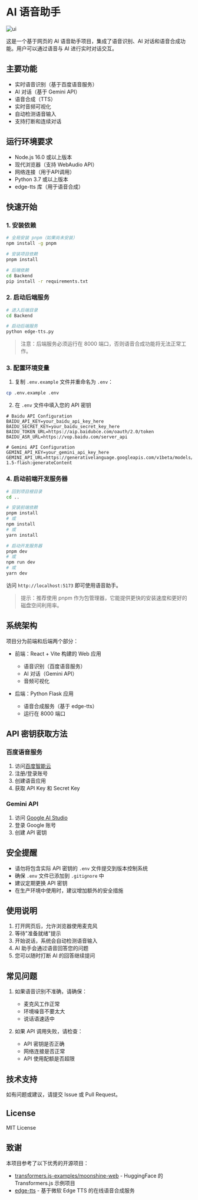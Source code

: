 # AI 语音助手

![ui](https://github.com/user-attachments/assets/3b97c69b-d4c7-4c82-8b7c-0b5bb1045a7b)

这是一个基于网页的 AI 语音助手项目，集成了语音识别、AI 对话和语音合成功能。用户可以通过语音与 AI 进行实时对话交互。

## 主要功能

- 实时语音识别（基于百度语音服务）
- AI 对话（基于 Gemini API）
- 语音合成（TTS）
- 实时音频可视化
- 自动检测语音输入
- 支持打断和连续对话

## 运行环境要求

- Node.js 16.0 或以上版本
- 现代浏览器（支持 WebAudio API）
- 网络连接（用于API调用）
- Python 3.7 或以上版本
- edge-tts 库（用于语音合成）

## 快速开始

### 1. 安装依赖

```bash
# 全局安装 pnpm（如果尚未安装）
npm install -g pnpm

# 安装项目依赖
pnpm install

# 后端依赖
cd Backend
pip install -r requirements.txt
```

### 2. 启动后端服务

```bash
# 进入后端目录
cd Backend

# 启动后端服务
python edge-tts.py
```

> 注意：后端服务必须运行在 8000 端口，否则语音合成功能将无法正常工作。

### 3. 配置环境变量

1. 复制 `.env.example` 文件并重命名为 `.env`：
```bash
cp .env.example .env
```

2. 在 `.env` 文件中填入您的 API 密钥

```plaintext
# Baidu API Configuration
BAIDU_API_KEY=your_baidu_api_key_here
BAIDU_SECRET_KEY=your_baidu_secret_key_here
BAIDU_TOKEN_URL=https://aip.baidubce.com/oauth/2.0/token
BAIDU_ASR_URL=https://vop.baidu.com/server_api

# Gemini API Configuration
GEMINI_API_KEY=your_gemini_api_key_here
GEMINI_API_URL=https://generativelanguage.googleapis.com/v1beta/models/gemini-1.5-flash:generateContent
```

### 4. 启动前端开发服务器

```bash
# 回到项目根目录
cd ..

# 安装前端依赖
pnpm install
# 或
npm install
# 或
yarn install

# 启动开发服务器
pnpm dev
# 或
npm run dev
# 或
yarn dev
```

访问 `http://localhost:5173` 即可使用语音助手。

> 提示：推荐使用 pnpm 作为包管理器，它能提供更快的安装速度和更好的磁盘空间利用率。

## 系统架构

项目分为前端和后端两个部分：

- 前端：React + Vite 构建的 Web 应用
  - 语音识别（百度语音服务）
  - AI 对话（Gemini API）
  - 音频可视化

- 后端：Python Flask 应用
  - 语音合成服务（基于 edge-tts）
  - 运行在 8000 端口

## API 密钥获取方法

### 百度语音服务
1. 访问[百度智能云](https://cloud.baidu.com/)
2. 注册/登录账号
3. 创建语音应用
4. 获取 API Key 和 Secret Key

### Gemini API
1. 访问 [Google AI Studio](https://makersuite.google.com/app/apikey)
2. 登录 Google 账号
3. 创建 API 密钥

## 安全提醒

- 请勿将包含实际 API 密钥的 `.env` 文件提交到版本控制系统
- 确保 `.env` 文件已添加到 `.gitignore` 中
- 建议定期更换 API 密钥
- 在生产环境中使用时，建议增加额外的安全措施

## 使用说明

1. 打开网页后，允许浏览器使用麦克风
2. 等待"准备就绪"提示
3. 开始说话，系统会自动检测语音输入
4. AI 助手会通过语音回答您的问题
5. 您可以随时打断 AI 的回答继续提问

## 常见问题

1. 如果语音识别不准确，请确保：
   - 麦克风工作正常
   - 环境噪音不要太大
   - 说话语速适中

2. 如果 API 调用失败，请检查：
   - API 密钥是否正确
   - 网络连接是否正常
   - API 使用配额是否超限

## 技术支持

如有问题或建议，请提交 Issue 或 Pull Request。

## License

MIT License

## 致谢

本项目参考了以下优秀的开源项目：

- [transformers.js-examples/moonshine-web](https://github.com/huggingface/transformers.js-examples/tree/main/moonshine-web) - HuggingFace 的 Transformers.js 示例项目
- [edge-tts](https://github.com/lyz1810/edge-tts) - 基于微软 Edge TTS 的在线语音合成服务
